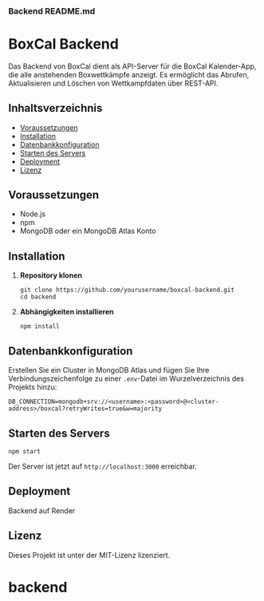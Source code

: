 ### Backend README.md

# BoxCal Backend

Das Backend von BoxCal dient als API-Server für die BoxCal Kalender-App, die alle anstehenden Boxwettkämpfe anzeigt. Es ermöglicht das Abrufen, Aktualisieren und Löschen von Wettkampfdaten über REST-API.

## Inhaltsverzeichnis

- [Voraussetzungen](#voraussetzungen)
- [Installation](#installation)
- [Datenbankkonfiguration](#datenbankkonfiguration)
- [Starten des Servers](#starten-des-servers)
- [Deployment](#deployment)
- [Lizenz](#lizenz)

## Voraussetzungen

- Node.js
- npm
- MongoDB oder ein MongoDB Atlas Konto

## Installation

1. **Repository klonen**

   ```
   git clone https://github.com/yourusername/boxcal-backend.git
   cd backend
   ```

2. **Abhängigkeiten installieren**

   ```
   npm install
   ```

## Datenbankkonfiguration

Erstellen Sie ein Cluster in MongoDB Atlas und fügen Sie Ihre Verbindungszeichenfolge zu einer `.env`-Datei im Wurzelverzeichnis des Projekts hinzu:

```
DB_CONNECTION=mongodb+srv://<username>:<password>@<cluster-address>/boxcal?retryWrites=true&w=majority
```

## Starten des Servers

```
npm start
```

Der Server ist jetzt auf `http://localhost:3000` erreichbar.

## Deployment

Backend auf Render


## Lizenz

Dieses Projekt ist unter der MIT-Lizenz lizenziert.

# backend
